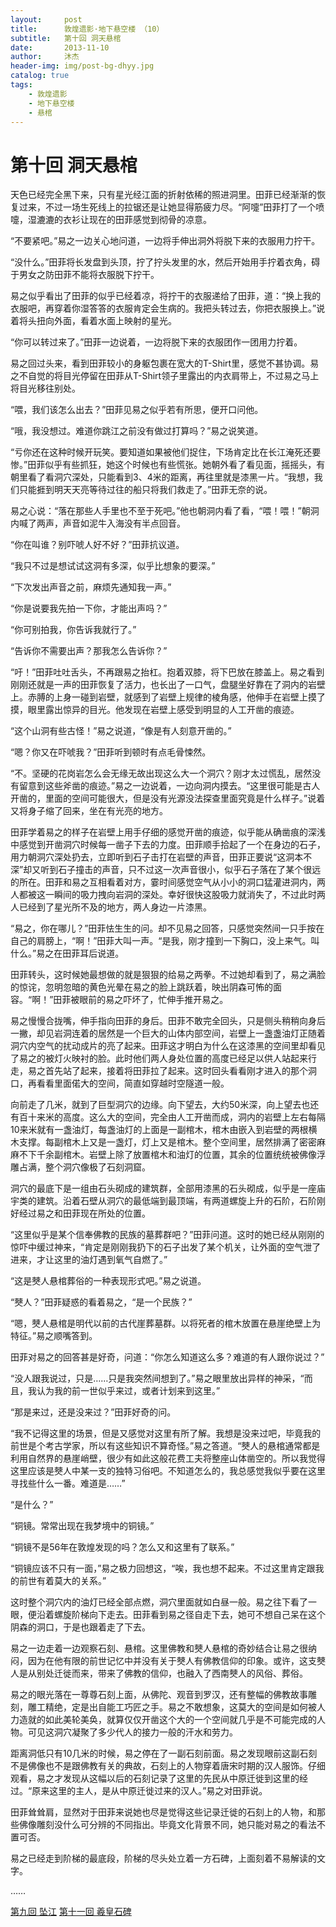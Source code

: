 ```yaml
---
layout:     post
title:      敦煌遗影·地下悬空楼 （10）
subtitle:   第十回 洞天悬棺
date:       2013-11-10
author:     沐杰
header-img: img/post-bg-dhyy.jpg
catalog: true
tags:
    - 敦煌遗影
    - 地下悬空楼
    - 悬棺
---
```

# 第十回 洞天悬棺

天色已经完全黑下来，只有星光经江面的折射依稀的照进洞里。田菲已经渐渐的恢复过来，不过一场生死线上的拉锯还是让她显得筋疲力尽。“阿嚏”田菲打了一个喷嚏，湿漉漉的衣衫让现在的田菲感觉到彻骨的凉意。

“不要紧吧。”易之一边关心地问道，一边将手伸出洞外将脱下来的衣服用力拧干。

“没什么。”田菲将长发盘到头顶，拧了拧头发里的水，然后开始用手拧着衣角，碍于男女之防田菲不能将衣服脱下拧干。

易之似乎看出了田菲的似乎已经着凉，将拧干的衣服递给了田菲，道：“换上我的衣服吧，再穿着你湿答答的衣服肯定会生病的。我把头转过去，你把衣服换上。”说着将头扭向外面，看着水面上映射的星光。

“你可以转过来了。”田菲一边说着，一边将脱下来的衣服团作一团用力拧着。

易之回过头来，看到田菲较小的身躯包裹在宽大的T-Shirt里，感觉不甚协调。易之不自觉的将目光停留在田菲从T-Shirt领子里露出的内衣肩带上，不过易之马上将目光移往别处。

“喂，我们该怎么出去？”田菲见易之似乎若有所思，便开口问他。

“哦，我没想过。难道你跳江之前没有做过打算吗？”易之说笑道。

“亏你还在这种时候开玩笑。要知道如果被他们捉住，下场肯定比在长江淹死还要惨。”田菲似乎有些抓狂，她这个时候也有些慌张。她朝外看了看见面，摇摇头，有朝里看了看洞穴深处，只能看到3、4米的距离，再往里就是漆黑一片。“我想，我们只能捱到明天天亮等待过往的船只将我们救走了。”田菲无奈的说。

易之心说：“落在那些人手里也不至于死吧。”他也朝洞内看了看，“喂！喂！”朝洞内喊了两声，声音如泥牛入海没有半点回音。

“你在叫谁？别吓唬人好不好？”田菲抗议道。

“我只不过是想试试这洞有多深，似乎比想象的要深。”

“下次发出声音之前，麻烦先通知我一声。”

“你是说要我先拍一下你，才能出声吗？”

“你可别拍我，你告诉我就行了。”

“告诉你不需要出声？那我怎么告诉你？”

“吁！”田菲吐吐舌头，不再跟易之抬杠。抱着双膝，将下巴放在膝盖上。易之看到刚刚还就是一声的田菲恢复了活力，也长出了一口气，盘腿坐好靠在了洞内的岩壁上。赤膊的上身一碰到岩壁，就感到了岩壁上规律的棱角感，他伸手在岩壁上摸了摸，眼里露出惊异的目光。他发现在岩壁上感受到明显的人工开凿的痕迹。

“这个山洞有些古怪！”易之说道，“像是有人刻意开凿的。”

“嗯？你又在吓唬我？”田菲听到顿时有点毛骨悚然。

“不。坚硬的花岗岩怎么会无缘无故出现这么大一个洞穴？刚才太过慌乱，居然没有留意到这些斧凿的痕迹。”易之一边说着，一边向洞内摸去。“这里很可能是古人开凿的，里面的空间可能很大，但是没有光源没法探查里面究竟是什么样子。”说着又将身子缩了回来，坐在有光亮的地方。

田菲学着易之的样子在岩壁上用手仔细的感觉开凿的痕迹，似乎能从确凿痕的深浅中感觉到开凿洞穴时候每一凿子下去的力度。田菲顺手拾起了一个在身边的石子，用力朝洞穴深处扔去，立即听到石子击打在岩壁的声音，田菲正要说“这洞本不深”却又听到石子撞击的声音，只不过这一次声音很小，似乎石子落在了某个很远的所在。田菲和易之互相看着对方，霎时间感觉空气从小小的洞口猛灌进洞内，两人都被这一瞬间的吸力拽向岩洞的深处。幸好很快这股吸力就消失了，不过此时两人已经到了星光所不及的地方，两人身边一片漆黑。

“易之，你在哪儿？”田菲怯生生的问。却不见易之回答，只感觉突然间一只手按在自己的肩膀上，“啊！”田菲大叫一声。“是我，刚才撞到一下胸口，没上来气。叫什么。”易之在田菲耳后说道。

田菲转头，这时候她最想做的就是狠狠的给易之两拳。不过她却看到了，易之满脸的惊诧，忽明忽暗的黄色光晕在易之的脸上跳跃着，映出阴森可怖的面容。“啊！”田菲被眼前的易之吓坏了，忙伸手推开易之。

易之慢慢合拢嘴，伸手指向田菲的身后。田菲不敢完全回头，只是侧头稍稍向身后一撇，却见岩洞连着的居然是一个巨大的山体内部空间，岩壁上一盏盏油灯正随着洞穴内空气的扰动成片的亮了起来。田菲这才明白为什么在这漆黑的空间里却看见了易之的被灯火映衬的脸。此时他们两人身处位置的高度已经足以供人站起来行走，易之首先站了起来，接着将田菲拉了起来。这时回头看看刚才进入的那个洞口，再看看里面偌大的空间，简直如穿越时空隧道一般。

向前走了几米，就到了巨型洞穴的边缘。向下望去，大约50米深，向上望去也还有百十来米的高度。这么大的空间，完全由人工开凿而成，洞内的岩壁上左右每隔10来米就有一盏油灯，每盏油灯的上面是一副棺木，棺木由嵌入到岩壁的两根横木支撑。每副棺木上又是一盏灯，灯上又是棺木。整个空间里，居然排满了密密麻麻不下千余副棺木。岩壁上除了放置棺木和油灯的位置，其余的位置统统被佛像浮雕占满，整个洞穴像极了石刻洞窟。

洞穴的最底下是一组由石头砌成的建筑群，全部用漆黑的石头砌成，似乎是一座庙宇类的建筑。沿着石壁从洞穴的最低端到最顶端，有两道螺旋上升的石阶，石阶刚好经过易之和田菲现在所处的位置。

“这里似乎是某个信奉佛教的民族的墓葬群吧？”田菲问道。这时的她已经从刚刚的惊吓中缓过神来，“肯定是刚刚我扔下的石子出发了某个机关，让外面的空气泄了进来，才让这里的油灯遇到氧气自燃了。”

“这是僰人悬棺葬俗的一种表现形式吧。”易之说道。

“僰人？”田菲疑惑的看着易之，“是一个民族？”

“嗯，僰人悬棺是明代以前的古代崖葬墓群。以将死者的棺木放置在悬崖绝壁上为特征。”易之顺嘴答到。

田菲对易之的回答甚是好奇，问道：“你怎么知道这么多？难道的有人跟你说过？”

“没人跟我说过，只是……只是我突然间想到了。”易之眼里放出异样的神采，“而且，我认为我的前一世似乎来过，或者计划来到这里。”

“那是来过，还是没来过？”田菲好奇的问。

“我不记得这里的场景，但是又感觉对这里有所了解。我想是没来过吧，毕竟我的前世是个考古学家，所以有这些知识不算奇怪。”易之答道。“僰人的悬棺通常都是利用自然界的悬崖峭壁，很少有如此这般花费工夫将整座山体凿空的。所以我觉得这里应该是僰人中某一支的独特习俗吧。不知道怎么的，我总感觉我似乎要在这里寻找些什么一番。难道是……”

“是什么？”

“铜镜。常常出现在我梦境中的铜镜。”

“铜镜不是56年在敦煌发现的吗？怎么又和这里有了联系。”

“铜镜应该不只有一面，”易之极力回想这，“唉，我也想不起来。不过这里肯定跟我的前世有着莫大的关系。”

这时整个洞穴内的油灯已经全部点燃，洞穴里面就如白昼一般。易之往下看了一眼，便沿着螺旋阶梯向下走去。田菲看到易之径自走下去，她可不想自己呆在这个阴森的洞口，于是也跟着走了下去。

易之一边走着一边观察石刻、悬棺。这里佛教和僰人悬棺的奇妙结合让易之很纳闷，因为在他有限的前世记忆中并没有关于僰人有佛教信仰的印象。或许，这支僰人是从别处迁徙而来，带来了佛教的信仰，也融入了西南僰人的风俗、葬俗。

易之的眼光落在一尊尊石刻上面，从佛陀、观音到罗汉，还有整幅的佛教故事雕刻，雕工精绝，定是出自能工巧匠之手。易之不敢想象，这莫大的空间是如何被人力造就的如此美轮美奂，就算仅仅开凿这个大的一个空间就几乎是不可能完成的人物。可见这洞穴凝聚了多少代人的接力一般的汗水和劳力。

距离洞低只有10几米的时候，易之停在了一副石刻前面。易之发现眼前这副石刻不是佛像也不是跟佛教有关的典故，石刻上的人物穿着唐宋时期的汉人服饰。仔细观看，易之才发现从这幅以后的石刻记录了这里的先民从中原迁徙到这里的经过。“原来这里的主人，是从中原迁徙过来的汉人。”易之对田菲说。

田菲耸耸肩，显然对于田菲来说她也尽是觉得这些记录迁徙的石刻上的人物，和那些佛像雕刻没什么可分辨的不同指出。毕竟文化背景不同，她只能对易之的看法不置可否。

易之已经走到阶梯的最底段，阶梯的尽头处立着一方石碑，上面刻着不易解读的文字。

……

[第九回 坠江](http://www.jianshu.com/p/5aacb96c0e3d)
[第十一回 羲皇石碑](http://www.jianshu.com/p/778722c2a9c1)
